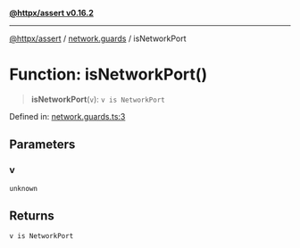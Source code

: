 [**@httpx/assert v0.16.2**](../../README.md)

***

[@httpx/assert](../../README.md) / [network.guards](../README.md) / isNetworkPort

# Function: isNetworkPort()

> **isNetworkPort**(`v`): `v is NetworkPort`

Defined in: [network.guards.ts:3](https://github.com/belgattitude/httpx/blob/4dae8c09c15139f4a822e2110336093570f143a3/packages/assert/src/network.guards.ts#L3)

## Parameters

### v

`unknown`

## Returns

`v is NetworkPort`
